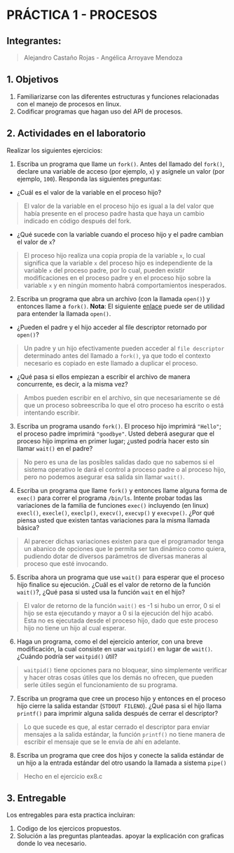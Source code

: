 # PRÁCTICA 1 - PROCESOS #

## Integrantes:
> Alejandro Castaño Rojas - Angélica Arroyave Mendoza

## 1. Objetivos ##
1. Familiarizarse con las diferentes estructuras y funciones relacionadas con el manejo de procesos en linux.
2. Codificar programas que hagan uso del API de procesos.

## 2. Actividades en el laboratorio ##

Realizar los siguientes ejercicios:

1. Escriba un programa que llame un ```fork()```. Antes del llamado del ```fork()```, declare una variable de acceso (por ejemplo, ```x```) y asígnele un valor (por ejemplo, ```100```). Responda las siguientes preguntas:
  * ¿Cuál es el valor de la variable en el proceso hijo?
  > El valor de la variable en el proceso hijo es igual a la del valor que había presente en el proceso padre hasta que haya un cambio indicado en código después del fork.
  * ¿Qué sucede con la variable cuando el proceso hijo y el padre cambian el valor de ```x```?
  > El proceso hijo realiza una copia propia de la variable ```x```, lo cual significa que la variable ```x``` del proceso hijo es independiente de la variable ```x``` del proceso padre, por lo cual, pueden existir modificaciones en el proceso padre y en el proceso hijo sobre la variable ```x``` y en ningún momento habrá comportamientos inesperados. 
2. Escriba un programa que abra un archivo (con la llamada ```open()```) y entonces llame a ```fork()```. **Nota**: El siguiente [enlace](https://www.geeksforgeeks.org/input-output-system-calls-c-create-open-close-read-write/) puede ser de utilidad para entender la llamada ```open()```.
  * ¿Pueden el padre y el hijo acceder al file descriptor retornado por ```open()```?
  > Un padre y un hijo efectivamente pueden acceder al ```file descriptor``` determinado antes del llamado a ```fork()```, ya que todo el contexto necesario es copiado en este llamado a duplicar el proceso.
  * ¿Qué pasa si ellos empiezan a escribir el archivo de manera concurrente, es decir, a la misma vez?
  > Ambos pueden escribir en el archivo, sin que necesariamente se dé que un proceso sobreescriba lo que el otro proceso ha escrito o está intentando escribir.
3. Escriba un programa usando ```fork()```. El proceso hijo imprimirá ```"Hello"```; el proceso padre imprimirá ```"goodbye"```. Usted deberá asegurar que el proceso hijo imprima en primer lugar; ¿usted podría hacer esto sin llamar ```wait()``` en el padre? 
  > No pero es una de las posibles salidas dado que no sabemos si el sistema operativo le dará el control a proceso padre o al proceso hijo, pero no podemos asegurar esa salida sin llamar ```wait()```. 
4. Escriba un programa que llame ```fork()``` y entonces llame alguna forma de ```exec()``` para correr el programa ```/bin/ls```. Intente probar todas las variaciones de la familia de funciones ```exec()``` incluyendo (en linux) ```execl()```, ```execle()```, ```execlp()```, ```execv()```, ```execvp()``` y ```execvpe()```. ¿Por qué piensa usted que existen tantas variaciones para la misma llamada básica?
  > Al parecer dichas variaciones existen para que el programador tenga un abanico de opciones que le permita ser tan dinámico como quiera, pudiendo dotar de diversos parámetros de diversas maneras al proceso que esté invocando.
5. Escriba ahora un programa que use ```wait()``` para esperar que el proceso hijo finalice su ejecución. ¿Cuál es el valor de retorno de la función ```wait()```?, ¿Qué pasa si usted usa la función ```wait``` en el hijo?
  > El valor de retorno de la función ```wait()``` es -1 si hubo un error, 0 si el hijo se esta ejecutando y mayor a 0 si la ejecución del hijo acabó. 
  > Esta no es ejecutada desde el proceso hijo, dado que este proceso hijo no tiene un hijo al cual esperar.
6. Haga un programa, como el del ejercicio anterior, con una breve modificación, la cual consiste en usar ```waitpid()``` en lugar de ```wait()```. ¿Cuándo podría ser ```waitpid()``` útil?
  >```waitpid()```  tiene opciones para no bloquear, sino simplemente verificar y hacer otras cosas útiles que los demás no ofrecen, que pueden serle útiles según el funcionamiento de su programa.
7. Escriba un programa que cree un proceso hijo y entonces en el proceso hijo cierre la salida estandar (```STDOUT FILENO```). ¿Qué pasa si el hijo llama ```printf()``` para imprimir alguna salida después de cerrar el descriptor?
  >Lo que sucede es que, al estar cerrado el descriptor para enviar mensajes a la salida estándar, la función ```printf()``` no tiene manera de escribir el mensaje que se le envía de ahí en adelante.
8. Escriba un programa que cree dos hijos y conecte la salida estándar de un hijo a la entrada estándar del otro usando la llamada a sistema ```pipe()```
  >Hecho en el ejercicio ex8.c

## 3. Entregable ##

Los entregables para esta practica incluiran:
1. Codigo de los ejercicos propuestos.
2. Solución a las preguntas planteadas. apoyar la explicación con graficas donde lo vea necesario.

